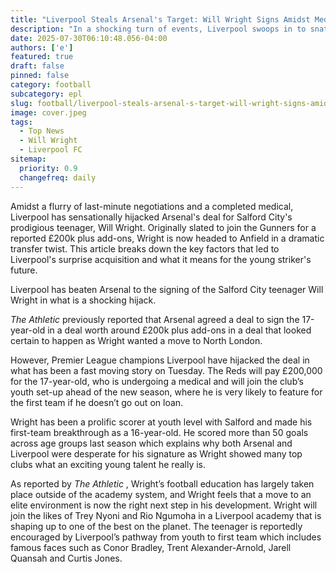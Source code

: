 ```yaml
---
title: "Liverpool Steals Arsenal's Target: Will Wright Signs Amidst Medical Completion"
description: "In a shocking turn of events, Liverpool swoops in to snatch Salford City's rising star, Will Wright, from under Arsenal's nose. What fueled this last-minute transfer coup?"
date: 2025-07-30T06:10:48.056-04:00
authors: ['e']
featured: true
draft: false
pinned: false
category: football
subcategory: epl
slug: football/liverpool-steals-arsenal-s-target-will-wright-signs-amidst-medical-completion
image: cover.jpeg
tags:
  - Top News
  - Will Wright
  - Liverpool FC
sitemap:
  priority: 0.9
  changefreq: daily
---
```


Amidst a flurry of last-minute negotiations and a completed medical, Liverpool has sensationally hijacked Arsenal's deal for Salford City's prodigious teenager, Will Wright.  Originally slated to join the Gunners for a reported £200k plus add-ons, Wright is now headed to Anfield in a dramatic transfer twist.  This article breaks down the key factors that led to Liverpool's surprise acquisition and what it means for the young striker's future.

Liverpool has beaten Arsenal to the signing of the Salford City teenager Will Wright in what is a shocking hijack.

_The Athletic_ previously reported that Arsenal agreed a deal to sign the 17-year-old in a deal worth around £200k plus add-ons in a deal that looked certain to happen as Wright wanted a move to North London.

However, Premier League champions Liverpool have hijacked the deal in what has been a fast moving story on Tuesday. The Reds will pay £200,000 for the 17-year-old, who is undergoing a medical and will join the club’s youth set-up ahead of the new season, where he is very likely to feature for the first team if he doesn’t go out on loan.

Wright has been a prolific scorer at youth level with Salford and made his first-team breakthrough as a 16-year-old. He scored more than 50 goals across age groups last season which explains why both Arsenal and Liverpool were desperate for his signature as Wright showed many top clubs what an exciting young talent he really is.

As reported by _The Athletic_ , Wright’s football education has largely taken place outside of the academy system, and Wright feels that a move to an elite environment is now the right next step in his development. Wright will join the likes of Trey Nyoni and Rio Ngumoha in a Liverpool academy that is shaping up to one of the best on the planet. The teenager is reportedly encouraged by Liverpool’s pathway from youth to first team which includes famous faces such as Conor Bradley, Trent Alexander-Arnold, Jarell Quansah and Curtis Jones.